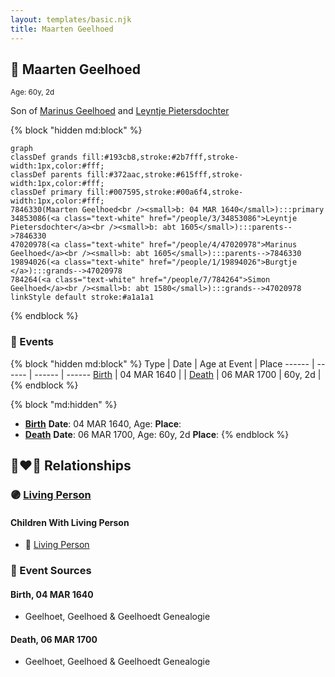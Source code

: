 ```yaml
---
layout: templates/basic.njk
title: Maarten Geelhoed
---
```

## 🔵 Maarten Geelhoed
<small>Age: 60y, 2d</small>

Son of [Marinus Geelhoed](/people/4/47020978) and [Leyntje Pietersdochter](/people/3/34853086)

{% block "hidden md:block" %}
```mermaid
graph
classDef grands fill:#193cb8,stroke:#2b7fff,stroke-width:1px,color:#fff;
classDef parents fill:#372aac,stroke:#615fff,stroke-width:1px,color:#fff;
classDef primary fill:#007595,stroke:#00a6f4,stroke-width:1px,color:#fff;
7846330(Maarten Geelhoed<br /><small>b: 04 MAR 1640</small>):::primary
34853086(<a class="text-white" href="/people/3/34853086">Leyntje Pietersdochter</a><br /><small>b: abt 1605</small>):::parents-->7846330
47020978(<a class="text-white" href="/people/4/47020978">Marinus Geelhoed</a><br /><small>b: abt 1605</small>):::parents-->7846330
19894026(<a class="text-white" href="/people/1/19894026">Burgtje </a>):::grands-->47020978
784264(<a class="text-white" href="/people/7/784264">Simon Geelhoed</a><br /><small>b: abt 1580</small>):::grands-->47020978
linkStyle default stroke:#a1a1a1
```
{% endblock %}

### 📆 Events

{% block "hidden md:block" %}
Type | Date | Age at Event | Place
------ | ------ | ------ | ------
[Birth](#event-event-2) | 04 MAR 1640 |  |
[Death](#event-event-3) | 06 MAR 1700 | 60y, 2d |
{% endblock %}

{% block "md:hidden" %}
- **[Birth](#event-event-2)**
**Date**: 04 MAR 1640, Age:
**Place**:
- **[Death](#event-event-3)**
**Date**: 06 MAR 1700, Age: 60y, 2d
**Place**:
{% endblock %}

## 👩‍❤️‍👨 Relationships

### 🟣 [Living Person](/people/4/45923848)

#### Children With Living Person
* 🔵 [Living Person](/people/2/2482812)
### 📰 Event Sources

#### <a id="event-event-2"></a> Birth, 04 MAR 1640
* Geelhoet, Geelhoed & Geelhoedt Genealogie

#### <a id="event-event-3"></a> Death, 06 MAR 1700
* Geelhoet, Geelhoed & Geelhoedt Genealogie